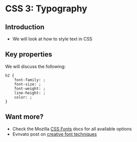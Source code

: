 # CSS 3: Typography


## Introduction

- We will look at how to style text in CSS



## Key properties 

We will discuss the following:

```
h2 {
    font-family: ;
    font-size: ;
    font-weight: ; 
    line-height: ; 
    color: ;
}
```


## Want more?

*   Check the Mozilla [CSS Fonts](https://developer.mozilla.org/en-US/docs/Web/CSS/CSS_Fonts) docs for all available options
*   Evnvato post on [creative font techniques](https://envato.com/blog/css3-typography-code-snippets/)


